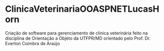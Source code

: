 # ClinicaVeterinariaOOASPNETLucasHorn
Criação de software para gerenciamento de clinica veterinária feito na disciplina de Orientação a Objeto da UTFPR/MD orientado pelo Prof. Dr. Everton Coimbra de Araújo
